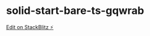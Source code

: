 # solid-start-bare-ts-gqwrab

[Edit on StackBlitz ⚡️](https://stackblitz.com/edit/solid-start-bare-ts-gqwrab)